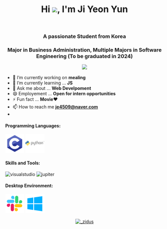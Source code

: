 <h1 align="center">Hi <img src="https://raw.githubusercontent.com/iampavangandhi/iampavangandhi/master/gifs/Hi.gif" width="30px">, I'm Ji Yeon Yun</h1>
 <p align="center"><br/>
  </a>
  <a href="https://www.instagram.com/_zidus/">
  </a>
</p>

<h3 align="center">A passionate Student from Korea</h3>
<h3 align="center">Major in Business Administration, Multiple Majors in Software Engineering (To be graduated in 2024)</h3>
<p align="middle"> <img src=	http://www.kpu.ac.kr/front/images/header_logo.png></p>


- 🔭 I’m currently working on **mealing**
- 🌱 I’m currently learning ... **JS**
- 💬 Ask me about ... **Web Develpoment**
- 😄 Employement ... **Open for intern opportunities**
- ⚡ Fun fact ... **Movie**❤
- 📫 How to reach me **je4509@naver.com**
- 
<h4>Programming Languages: </h4>
<p align="left">

 <img style="margin: auto;" src="https://raw.githubusercontent.com/sachinverma53121/sachinverma53121/master/icons/c.png" alt=c width="60" height="60"/>
 <img style="margin: auto;" src="https://raw.githubusercontent.com/sachinverma53121/sachinverma53121/master/icons/python.png" alt=python width="60" height="60"/>
</p>

<h4>Skills and Tools: </h4>
<p align="left">
	<img style="margin: auto;" src="https://visualstudio.microsoft.com/wp-content/uploads/2021/10/Product-Icon.svg" alt=visualstudio width="60" height="60"/> 
	<img style="margin: auto;" src="https://jupyter.org/assets/logos/rectanglelogo-greytext-orangebody-greymoons.svg" alt=jupiter width="90" height="55"/> 

</p>

<h4>Desktop Environment: </h4>
<p align="left">
  <img style="margin: auto;" src="https://raw.githubusercontent.com/sachinverma53121/sachinverma53121/master/icons/slack.png" alt=slack width="60" height="60"/>
  <img style="margin: auto;" src="https://raw.githubusercontent.com/sachinverma53121/sachinverma53121/master/icons/win10.png" alt=windows10 width="60" height="60"/>
</p>


<p align="center">
<a href=https://www.instagram.com/_zidus/ target="blank"><img align="center" src=https://cdn.jsdelivr.net/npm/simple-icons@3.0.1/icons/instagram.svg alt="_zidus" height="40" width="40" /></a>
</p>
